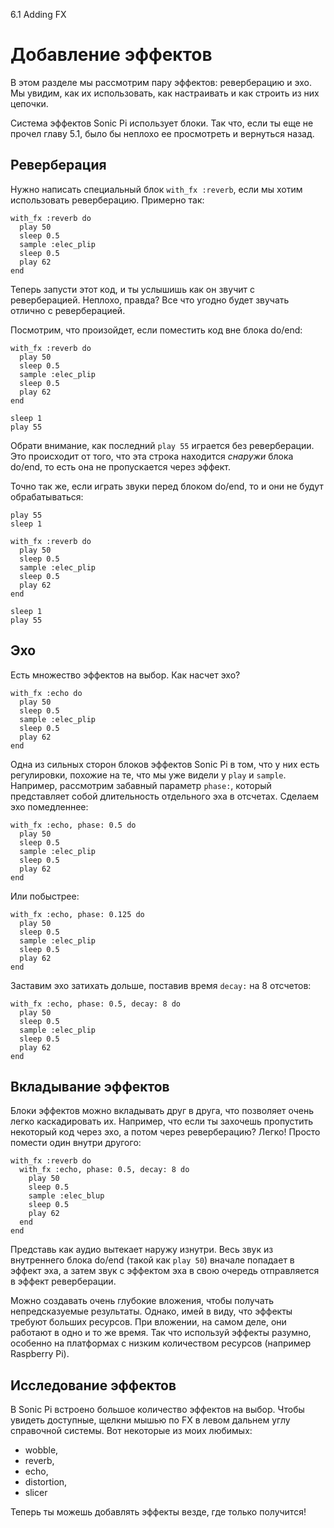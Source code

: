 6.1 Adding FX

# Добавление эффектов

В этом разделе мы рассмотрим пару эффектов: реверберацию и эхо. Мы увидим, как их
использовать, как настраивать и как строить из них цепочки.

Система эффектов Sonic Pi использует блоки. Так что, если ты еще не прочел главу
5.1, было бы неплохо ее просмотреть и вернуться назад.

## Реверберация

Нужно написать специальный блок `with_fx :reverb`, если мы хотим использовать
реверберацию. Примерно так:

```
with_fx :reverb do
  play 50
  sleep 0.5
  sample :elec_plip
  sleep 0.5
  play 62
end
```

Теперь запусти этот код, и ты услышишь как он звучит с реверберацией. Неплохо,
правда? Все что угодно будет звучать отлично с реверберацией.

Посмотрим, что произойдет, если поместить код вне блока do/end:

```
with_fx :reverb do
  play 50
  sleep 0.5
  sample :elec_plip
  sleep 0.5
  play 62
end

sleep 1
play 55
```

Обрати внимание, как последний `play 55` играется без реверберации. Это происходит
от того, что эта строка находится *снаружи* блока do/end, то есть она не пропускается
через эффект.

Точно так же, если играть звуки перед блоком do/end, то и они не будут обрабатываться:

```
play 55
sleep 1

with_fx :reverb do
  play 50
  sleep 0.5
  sample :elec_plip
  sleep 0.5
  play 62
end

sleep 1
play 55
```

## Эхо

Есть множество эффектов на выбор. Как насчет эхо?

```
with_fx :echo do
  play 50
  sleep 0.5
  sample :elec_plip
  sleep 0.5
  play 62
end
```

Одна из сильных сторон блоков эффектов Sonic Pi в том, что у них есть регулировки,
похожие на те, что мы уже видели у `play` и `sample`. Например, рассмотрим
забавный параметр `phase:`, который представляет собой длительность отдельного
эха в отсчетах. Сделаем эхо помедленнее:

```
with_fx :echo, phase: 0.5 do
  play 50
  sleep 0.5
  sample :elec_plip
  sleep 0.5
  play 62
end
```

Или побыстрее:

```
with_fx :echo, phase: 0.125 do
  play 50
  sleep 0.5
  sample :elec_plip
  sleep 0.5
  play 62
end
```

Заставим эхо затихать дольше, поставив время `decay:` на 8 отсчетов:

```
with_fx :echo, phase: 0.5, decay: 8 do
  play 50
  sleep 0.5
  sample :elec_plip
  sleep 0.5
  play 62
end
```

## Вкладывание эффектов

Блоки эффектов можно вкладывать друг в друга, что позволяет очень легко каскадировать
их. Например, что если ты захочешь пропустить некоторый код через эхо, а потом через
реверберацию? Легко! Просто помести один внутри другого:

```
with_fx :reverb do
  with_fx :echo, phase: 0.5, decay: 8 do
    play 50
    sleep 0.5
    sample :elec_blup
    sleep 0.5
    play 62
  end
end
```

Представь как аудио вытекает наружу изнутри. Весь звук из внутреннего блока do/end
(такой как `play 50`) вначале попадает в эффект эха, а затем звук с эффектом эха
в свою очередь отправляется в эффект реверберации.

Можно создавать очень глубокие вложения, чтобы получать непредсказуемые результаты.
Однако, имей в виду, что эффекты требуют больших ресурсов. При вложении, на самом
деле, они работают в одно и то же время. Так что используй эффекты разумно, особенно
на платформах с низким количеством ресурсов (например Raspberry Pi).

## Исследование эффектов

В Sonic Pi встроено большое количество эффектов на выбор. Чтобы увидеть доступные,
щелкни мышью по FX в левом дальнем углу справочной системы. Вот некоторые из моих
любимых:

* wobble,
* reverb,
* echo,
* distortion,
* slicer

Теперь ты можешь добавлять эффекты везде, где только получится!

